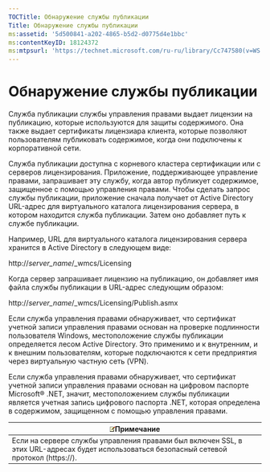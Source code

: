```yaml
---
TOCTitle: Обнаружение службы публикации
Title: Обнаружение службы публикации
ms:assetid: '5d500841-a202-4865-b5d2-d0775d4e1bbc'
ms:contentKeyID: 18124372
ms:mtpsurl: 'https://technet.microsoft.com/ru-ru/library/Cc747580(v=WS.10)'
---
```


Обнаружение службы публикации
=============================

Служба публикации службы управления правами выдает лицензии на публикацию, которые используются для защиты содержимого. Она также выдает сертификаты лицензиара клиента, которые позволяют пользователям публиковать содержимое, когда они подключены к корпоративной сети.

Служба публикации доступна с корневого кластера сертификации или с серверов лицензирования. Приложение, поддерживающее управление правами, запрашивает эту службу, когда автор публикует содержимое, защищенное с помощью управления правами. Чтобы сделать запрос службы публикации, приложение сначала получает от Active Directory URL-адрес для виртуального каталога лицензирования сервера, в котором находится служба публикации. Затем оно добавляет путь к службе публикации.

Например, URL для виртуального каталога лицензирования сервера хранится в Active Directory в следующем виде:

http://*server\_name*/\_wmcs/Licensing

Когда сервер запрашивает лицензию на публикацию, он добавляет имя файла службы публикации в URL-адрес следующим образом:

http://*server\_name*/\_wmcs/Licensing/Publish.asmx

Если служба управления правами обнаруживает, что сертификат учетной записи управления правами основан на проверке подлинности пользователя Windows, местоположение службы публикации определяется лесом Active Directory. Это применимо и к внутренним, и к внешним пользователям, которые подключаются к сети предприятия через виртуальную частную сеть (VPN).

Если служба управления правами обнаруживает, что сертификат учетной записи управления правами основан на цифровом паспорте Microsoft® .NET, значит, местоположением службы публикации является учетная запись цифрового паспорта .NET, которая определена в содержимом, защищенном с помощью управления правами.

| ![](images/Cc747580.note(WS.10).gif)Примечание                                                                |
|--------------------------------------------------------------------------------------------------------------------------------------------|
| Если на сервере службы управления правами был включен SSL, в этих URL-адресах будет использоваться безопасный сетевой протокол (https://). |
